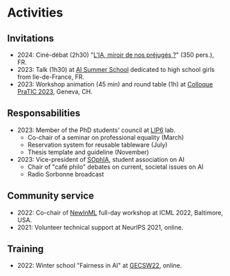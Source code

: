 # Activities

## Invitations

* 2024: Ciné-débat (2h30) "[L'IA, miroir de nos préjugés ?](https://www.sorbonne-universite.fr/evenements/lia-miroir-de-nos-prejuges)" (350 pers.), FR.
* 2023: Talk (1h30) at [AI Summer School](https://www.sorbonne-universite.fr/evenements/ecole-dete-feminine-en-intelligence-artificielle) dedicated to high school girls from Ile-de-France, FR.
* 2023: Workshop animation (45 min) and round table (1h) at [Colloque PraTIC 2023](https://edu.ge.ch/site/pratic/category/archives/edition-2023-archives/), Geneva, CH.

## Responsabilities

* 2023: Member of the PhD students' council at [LIP6](https://www.lip6.fr/?LANG=fr) lab.
    - Co-chair of a seminar on professional equality (March)
    - Reservation system for reusable tableware (July)
    - Thesis template and guideline (November)
* 2023: Vice-president of [SOphIA](https://sciences.sorbonne-universite.fr/associations/sophia-association-etudiante-intelligence-artificielle-de-sorbonne-universite), student association on AI
    - Chair of "café philo" debates on current, societal issues on AI
    - Radio Sorbonne broadcast

## Community service

* 2022: Co-chair of [NewInML](https://ablacan.github.io/NewInML2022_ICML/organizers-page.html) full-day workshop at ICML 2022, Baltimore, USA.
* 2021: Volunteer technical support at NeurIPS 2021, online.

## Training

* 2022: Winter school "Fairness in AI" at [GECSW22](https://gec-ws.athenarc.gr/), online.
